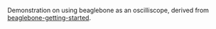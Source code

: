 Demonstration on using beaglebone as an oscilliscope, derived from [beaglebone-getting-started](https://github.com/jadonk/beaglebone-getting-started/blob/add-bone101/Docs/demo_oscilliscope.html).
